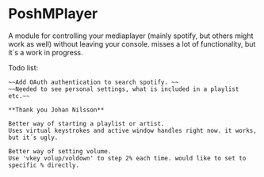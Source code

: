 # PoshMPlayer
A module for controlling your mediaplayer (mainly spotify, but others might work as well) without leaving your console. 
misses a lot of functionality, but it´s a work in progress.

Todo list:
	
	~~Add OAuth authentication to search spotify. ~~
	~~Needed to see personal settings, what is included in a playlist etc.~~
	
	**Thank you Johan Nilsson**

	Better way of starting a playlist or artist. 
	Uses virtual keystrokes and active window handles right now. it works, but it´s ugly.

	Better way of setting volume.
	Use 'vkey volup/voldown' to step 2% each time. would like to set to specific % directly.  
	
